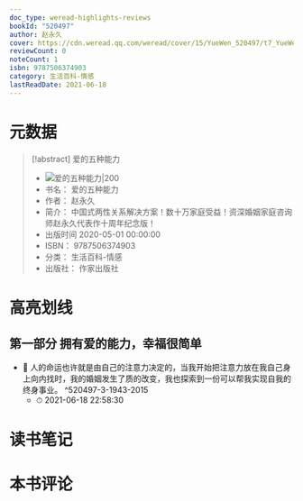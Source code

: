 ```yaml
---
doc_type: weread-highlights-reviews
bookId: "520497"
author: 赵永久
cover: https://cdn.weread.qq.com/weread/cover/15/YueWen_520497/t7_YueWen_520497.jpg
reviewCount: 0
noteCount: 1
isbn: 9787506374903
category: 生活百科-情感
lastReadDate: 2021-06-18
---
```

# 元数据
> [!abstract] 爱的五种能力
> - ![ 爱的五种能力|200](https://cdn.weread.qq.com/weread/cover/15/YueWen_520497/t7_YueWen_520497.jpg)
> - 书名： 爱的五种能力
> - 作者： 赵永久
> - 简介： 中国式两性关系解决方案！数十万家庭受益！资深婚姻家庭咨询师赵永久代表作十周年纪念版！
> - 出版时间 2020-05-01 00:00:00
> - ISBN： 9787506374903
> - 分类： 生活百科-情感
> - 出版社： 作家出版社

# 高亮划线

## 第一部分 拥有爱的能力，幸福很简单


- 📌 人的命运也许就是由自己的注意力决定的，当我开始把注意力放在我自己身上向内找时，我的婚姻发生了质的改变，我也探索到一份可以帮我实现自我的终身事业。 ^520497-3-1943-2015
    - ⏱ 2021-06-18 22:58:30 
# 读书笔记

# 本书评论

